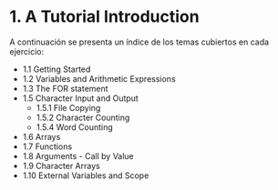 # 1. A Tutorial Introduction

A continuación se presenta un índice de los temas cubiertos en cada ejercicio:

- 1.1 Getting Started
- 1.2 Variables and Arithmetic Expressions
- 1.3 The FOR statement
- 1.5 Character Input and Output
  - 1.5.1 File Copying
  - 1.5.2 Character Counting
  - 1.5.4 Word Counting
- 1.6 Arrays
- 1.7 Functions
- 1.8 Arguments - Call by Value
- 1.9 Character Arrays
- 1.10 External Variables and Scope
